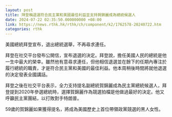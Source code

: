 ```yaml
---
layout: post
title: 拜登稱退選符合民主黨和美國最佳利益並支持賀錦麗成為總統候選人
date: 2024-07-22 02:35:50.000000000 +08:00
link: https://news.rthk.hk/rthk/ch/component/k2/1762578-20240722.htm
categories: rthk
---
```


美國總統拜登宣布，退出總統選舉，不再尋求連任。

拜登在社交平台發布公開信，宣布退選的決定。拜登說，擔任美國人民的總統是他一生中最大的榮幸。雖然他有意尋求連任，但他相信退選並在餘下的任期內專注於履行總統的職責，才是符合民主黨和美國的最佳利益。他本周稍後時間將就他退選的決定發表全國講話。

拜登之後在社交平台表示，全力支持提名副總統賀錦麗成為民主黨總統候選人，拜登提到2020年參選總統時，選擇賀錦麗作為競選拍檔是他做過最好的決定。他又呼籲民主黨團結，以打敗對手特朗普。

59歲的賀錦麗如果獲得提名，將成為美國歷史上首位帶領政黨競選的黑人女性。
